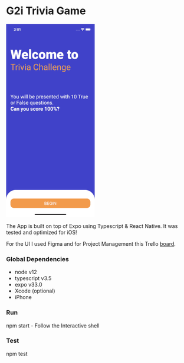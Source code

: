 # G2i Trivia Game

![](demo/showcase.gif)

The App is built on top of Expo using Typescript & React Native. It was tested and optimized for iOS! 

For the UI I used Figma and for Project Management this Trello [board](https://trello.com/b/1zGqaFoH/g2i-challenge).

### Global Dependencies

- node v12
- typescript v3.5
- expo v33.0
- Xcode (optional)
- iPhone

### Run

npm start - Follow the Interactive shell

### Test

npm test

